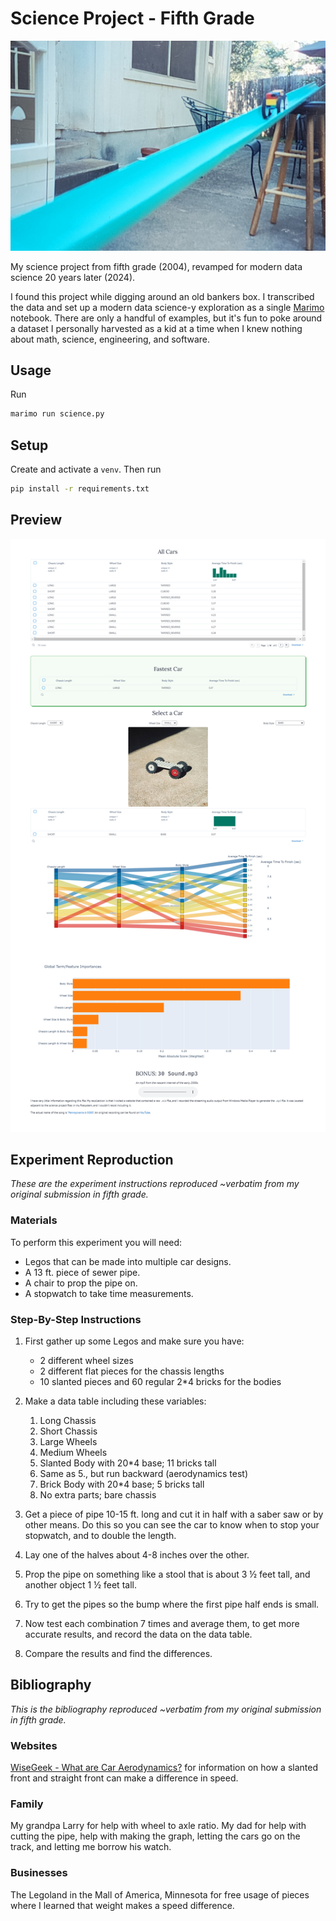 # Science Project - Fifth Grade

![Car going down the pipe](assets/Vroom.jpg)

My science project from fifth grade (2004), revamped for modern data science 20 years later (2024).

I found this project while digging around an old bankers box. I transcribed the data and set up a modern data science-y exploration as a single [Marimo](https://marimo.io/) notebook. There are only a handful of examples, but it's fun to poke around a dataset I personally harvested as a kid at a time when I knew nothing about math, science, engineering, and software.

## Usage

Run

```sh
marimo run science.py
```

## Setup

Create and activate a `venv`. Then run

```sh
pip install -r requirements.txt
```

## Preview

![App preview](assets/app_preview/Science.jpg)

## Experiment Reproduction

*These are the experiment instructions reproduced ~verbatim from my original submission in fifth grade.*

### Materials

To perform this experiment you will need:

- Legos that can be made into multiple car designs.
- A 13 ft. piece of sewer pipe.
- A chair to prop the pipe on.
- A stopwatch to take time measurements.

### Step-By-Step Instructions

1. First gather up some Legos and make sure you have:

    - 2 different wheel sizes
    - 2 different flat pieces for the chassis lengths
    - 10 slanted pieces and 60 regular 2*4 bricks for the bodies

2. Make a data table including these variables:
    1. Long Chassis
    2. Short Chassis
    3. Large Wheels
    4. Medium Wheels
    5. Slanted Body with 20*4 base; 11 bricks tall
    6. Same as 5., but run backward (aerodynamics test)
    7. Brick Body with 20*4 base; 5 bricks tall
    8. No extra parts; bare chassis

3. Get a piece of pipe 10-15 ft. long and cut it in half with a saber saw or by other means. Do this so you can see the car to know when to stop your stopwatch, and to double the length.

4. Lay one of the halves about 4-8 inches over the other.

5. Prop the pipe on something like a stool that is about 3 ½ feet tall, and another object 1 ½ feet tall.

6. Try to get the pipes so the bump where the first pipe half ends is small.

7. Now test each combination 7 times and average them, to get more accurate results, and record the data on the data table.

8. Compare the results and find the differences.  

## Bibliography

*This is the bibliography reproduced ~verbatim from my original submission in fifth grade.*

### Websites

[WiseGeek - What are Car Aerodynamics?](https://web.archive.org/web/20051222142511/http://www.wisegeek.com/what-are-car-aerodynamics.htm) for information on how a slanted front and straight front can make a difference in speed.

### Family

My grandpa Larry for help with wheel to axle ratio.
My dad for help with cutting the pipe, help with making the graph, letting the cars go on the track, and letting me borrow his watch.

### Businesses

The Legoland in the Mall of America, Minnesota for free usage of pieces where I learned that weight makes a speed difference.
